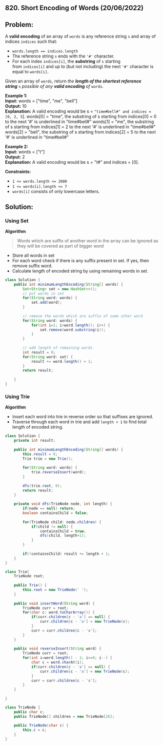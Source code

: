 ## 820. Short Encoding of Words (20/06/2022)

## Problem:
A **valid encoding** of an array of `words` is any reference string `s` and array of indices `indices` such that:

-   `words.length == indices.length`
-   The reference string `s` ends with the `'#'` character.
-   For each index `indices[i]`, the **substring** of `s` starting from `indices[i]` and up to (but not including) the next `'#'` character is equal to `words[i]`.

Given an array of `words`, return _the **length of the shortest reference string**_ `s` _possible of any **valid encoding** of_ `words`_._

**Example 1:** <br>
**Input:** words = ["time", "me", "bell"] <br>
**Output:** 10 <br>
**Explanation:** A valid encoding would be s = `"time#bell#" and indices = [0, 2, 5`].
words[0] = "time", the substring of s starting from indices[0] = 0 to the next '#' is underlined in "time#bell#"
words[1] = "me", the substring of s starting from indices[1] = 2 to the next '#' is underlined in "time#bell#"
words[2] = "bell", the substring of s starting from indices[2] = 5 to the next '#' is underlined in "time#bell#"

**Example 2:** <br>
**Input:** words = ["t"] <br>
**Output:** 2 <br>
**Explanation:** A valid encoding would be s = "t#" and indices = [0].

**Constraints:** <br>
-   `1 <= words.length <= 2000`
-   `1 <= words[i].length <= 7`
-   `words[i]` consists of only lowercase letters.

## Solution:
### Using Set
**Algorithm**
> Words which are suffix of another word in the array can be ignored as they will be covered as part of bigger word

- Store all words in set
- For each word check if there is any suffix present in set. If yes, then remove suffix word.
- Calculate length of encoded string by using remaining words in set.

```Java
class Solution {
    public int minimumLengthEncoding(String[] words) {
        Set<String> set = new HashSet<>();
        // put words in set
        for(String word: words) {
            set.add(word);
        }
        
        // remove the words which are suffix of some other word
        for(String word: words) {
            for(int i=1; i<word.length(); i++) {
                set.remove(word.substring(i));
            }
        }
        
        // add length of remaining words
        int result = 0;
        for(String word: set) {
            result += word.length() + 1;
        }
        return result;
        
    }
}
```

### Using Trie
**Algorithm**
- Insert each word into trie in reverse order so that suffixes are ignored.
- Traverse through each word in trie and add `length + 1` to find total length of encoded string.

``` Java
class Solution {
    private int result;
    
    public int minimumLengthEncoding(String[] words) {
        this.result = 0;
        Trie trie = new Trie();
        
        for(String word: words) {
            trie.reverseInsert(word);
        }
        
        dfs(trie.root, 0);
        return result;
    }
    
    private void dfs(TrieNode node, int length) {
        if(node == null) return;
        boolean containsChild = false;
        
        for(TrieNode child: node.children) {
            if(child != null) {
                containsChild = true;
                dfs(child, length+1);
            }
        }
        
        if(!containsChild) result += length + 1;
    }
}

class Trie{
    TrieNode root;
    
    public Trie() {
        this.root = new TrieNode(' ');
    }
    
    public void insertWord(String word) {
        TrieNode curr = root;
        for(char c: word.toCharArray()) {
            if(curr.children[c - 'a'] == null) {
                curr.children[c - 'a'] = new TrieNode(c);
            }
            curr = curr.children[c - 'a'];
        }
    }
    
    public void reverseInsert(String word) {
        TrieNode curr = root;
        for(int i=word.length() - 1; i>=0; i--) {
            char c = word.charAt(i);
            if(curr.children[c - 'a'] == null) {
                curr.children[c - 'a'] = new TrieNode(c);
            }
            curr = curr.children[c - 'a'];
        }
    }
    
}

class TrieNode {
    public char c;
    public TrieNode[] children = new TrieNode[26];
    
    public TrieNode(char c) {
        this.c = c;
    }
}
```